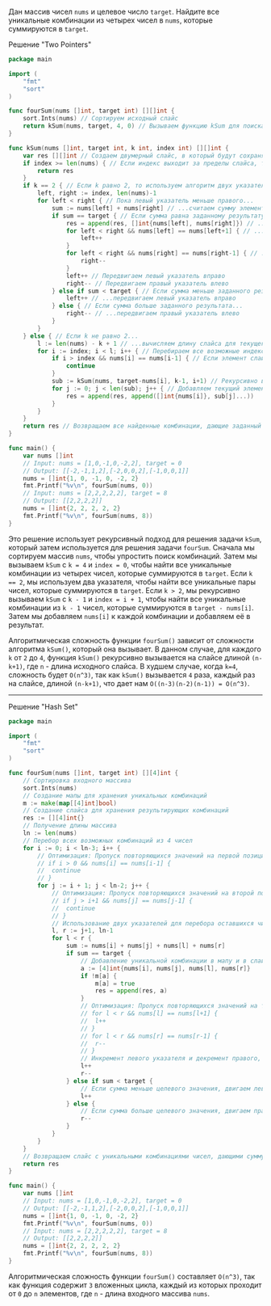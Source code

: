 Дан массив чисел `nums` и целевое число `target`. Найдите все уникальные комбинации из четырех чисел в `nums`, которые суммируются в `target`.

Решение "Two Pointers"

```go
package main

import (
	"fmt"
	"sort"
)

func fourSum(nums []int, target int) [][]int {
    sort.Ints(nums) // Сортируем исходный слайс
    return kSum(nums, target, 4, 0) // Вызываем функцию kSum для поиска всех комбинаций, дающих заданный результат
}

func kSum(nums []int, target int, k int, index int) [][]int {
    var res [][]int // Создаем двумерный слайс, в который будут сохранятся все комбинации, дающие заданный результат
    if index >= len(nums) { // Если индекс выходит за пределы слайса, то возвращаем пустой слайс
        return res
    }
    if k == 2 { // Если k равно 2, то используем алгоритм двух указателей для поиска пары чисел, дающих заданный результат
        left, right := index, len(nums)-1
        for left < right { // Пока левый указатель меньше правого...
            sum := nums[left] + nums[right] // ...считаем сумму элементов, указанных левым и правым указателями
            if sum == target { // Если сумма равна заданному результату...
                res = append(res, []int{nums[left], nums[right]}) // ...добавляем найденную комбинацию в ответ...
                for left < right && nums[left] == nums[left+1] { // ...пропуская одинаковые элементы слева...
                    left++
                }
                for left < right && nums[right] == nums[right-1] { // ...и одинаковые элементы справа
                    right--
                }
                left++ // Передвигаем левый указатель вправо
                right-- // Передвигаем правый указатель влево
            } else if sum < target { // Если сумма меньше заданного результата...
                left++ // ...передвигаем левый указатель вправо
            } else { // Если сумма больше заданного результата...
                right-- // ...передвигаем правый указатель влево
            }
        }
    } else { // Если k не равно 2...
        l := len(nums) - k + 1 // ...вычисляем длину слайса для текущего k
        for i := index; i < l; i++ { // Перебираем все возможные индексы для текущего k
            if i > index && nums[i] == nums[i-1] { // Если элемент слайса уже был использован в предыдущей итерации, то пропускаем его
                continue
            }
            sub := kSum(nums, target-nums[i], k-1, i+1) // Рекурсивно вызываем функцию kSum для поиска всех комбинаций, дающих заданный результат для текущего k-1 и начиная с индекса i+1
            for j := 0; j < len(sub); j++ { // Добавляем текущий элемент слайса ко всем комбинациям, дающим заданный результат для текущего k-1
                res = append(res, append([]int{nums[i]}, sub[j]...))
			}
		}
	}
	return res // Возвращаем все найденные комбинации, дающие заданный результат
}

func main() {
	var nums []int
	// Input: nums = [1,0,-1,0,-2,2], target = 0
	// Output: [[-2,-1,1,2],[-2,0,0,2],[-1,0,0,1]]
	nums = []int{1, 0, -1, 0, -2, 2}
	fmt.Printf("%v\n", fourSum(nums, 0))
	// Input: nums = [2,2,2,2,2], target = 8
	// Output: [[2,2,2,2]]
	nums = []int{2, 2, 2, 2, 2}
	fmt.Printf("%v\n", fourSum(nums, 8))
}
```

Это решение использует рекурсивный подход для решения задачи `kSum`, который затем используется для решения задачи `fourSum`. Сначала мы сортируем массив `nums`, чтобы упростить поиск комбинаций. Затем мы вызываем `kSum` с `k = 4` и `index = 0`, чтобы найти все уникальные комбинации из четырех чисел, которые суммируются в `target`. Если `k == 2`, мы используем два указателя, чтобы найти все уникальные пары чисел, которые суммируются в `target`. Если `k > 2`, мы рекурсивно вызываем `kSum` с `k - 1` и `index = i + 1`, чтобы найти все уникальные комбинации из `k - 1` чисел, которые суммируются в `target - nums[i]`. Затем мы добавляем `nums[i]` к каждой комбинации и добавляем её в результат.

Алгоритмическая сложность функции `fourSum()` зависит от сложности алгоритма `kSum()`, который она вызывает. В данном случае, для каждого `k` от `2` до `4`, функция `kSum()` рекурсивно вызывается на слайсе длиной `(n-k+1)`, где `n` - длина исходного слайса. В худшем случае, когда `k=4`, сложность будет `O(n^3)`, так как `kSum()` вызывается `4` раза, каждый раз на слайсе, длиной `(n-k+1)`, что дает нам `O((n-3)(n-2)(n-1)) = O(n^3)`.

---

Решение "Hash Set"

```go
package main

import (
	"fmt"
	"sort"
)

func fourSum(nums []int, target int) [][4]int {
	// Сортировка входного массива
	sort.Ints(nums)
	// Создание мапы для хранения уникальных комбинаций
	m := make(map[[4]int]bool)
	// Создание слайса для хранения результирующих комбинаций
	res := [][4]int{}
	// Получение длины массива
	ln := len(nums)
	// Перебор всех возможных комбинаций из 4 чисел
	for i := 0; i < ln-3; i++ {
		// Оптимизация: Пропуск повторяющихся значений на первой позиции
		// if i > 0 && nums[i] == nums[i-1] {
		// 	continue
		// }
		for j := i + 1; j < ln-2; j++ {
			// Оптимизация: Пропуск повторяющихся значений на второй позиции
			// if j > i+1 && nums[j] == nums[j-1] {
			// 	continue
			// }
			// Использование двух указателей для перебора оставшихся чисел
			l, r := j+1, ln-1
			for l < r {
				sum := nums[i] + nums[j] + nums[l] + nums[r]
				if sum == target {
					// Добавление уникальной комбинации в мапу и в слайс результатов
					a := [4]int{nums[i], nums[j], nums[l], nums[r]}
					if !m[a] {
						m[a] = true
						res = append(res, a)
					}
					// Оптимизация: Пропуск повторяющихся значений на третьей и четвертой позиции
					// for l < r && nums[l] == nums[l+1] {
					// 	l++
					// }
					// for l < r && nums[r] == nums[r-1] {
					// 	r--
					// }
					// Инкремент левого указателя и декремент правого, чтобы двигаться к центру
					l++
					r--
				} else if sum < target {
					// Если сумма меньше целевого значения, двигаем левый указатель вправо
					l++
				} else {
					// Если сумма больше целевого значения, двигаем правый указатель влево
					r--
				}
			}
		}
	}
	// Возвращаем слайс с уникальными комбинациями чисел, дающими сумму target
	return res
}

func main() {
	var nums []int
	// Input: nums = [1,0,-1,0,-2,2], target = 0
	// Output: [[-2,-1,1,2],[-2,0,0,2],[-1,0,0,1]]
	nums = []int{1, 0, -1, 0, -2, 2}
	fmt.Printf("%v\n", fourSum(nums, 0))
	// Input: nums = [2,2,2,2,2], target = 8
	// Output: [[2,2,2,2]]
	nums = []int{2, 2, 2, 2, 2}
	fmt.Printf("%v\n", fourSum(nums, 8))
}
```

Алгоритмическая сложность функции `fourSum()` составляет `O(n^3)`, так как функция содержит `3` вложенных цикла, каждый из которых проходит от `0` до `n` элементов, где `n` - длина входного массива `nums`.
